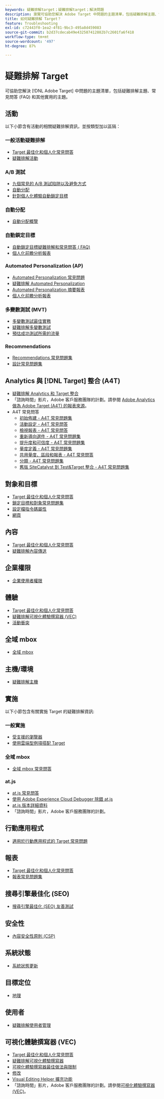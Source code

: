 ```yaml
---
keywords: 疑難排解target；疑難排解target；解決問題
description: 瀏覽可協助您解決 Adobe Target 中問題的主題清單，包括疑難排解主題、常見問答 (FAQ) 和其他實用的主題。
title: 如何疑難排解 Target？
feature: Troubleshooting
exl-id: c72443f0-1ea2-4f81-9bc3-495a8d459083
source-git-commit: b2d37cdecab49e432587412882b7c2601fa6f418
workflow-type: tm+mt
source-wordcount: '497'
ht-degree: 87%

---
```


# 疑難排解 Target

可協助您解決 [!DNL Adobe Target] 中問題的主題清單，包括疑難排解主題、常見問答 (FAQ) 和其他實用的主題。

## 活動

以下小節含有活動的相關疑難排解資訊，並按類型加以區隔：

### 一般活動疑難排解

* [Target 最佳化和個人化常見問答](/help/main/c-intro/cmp-target-standard-cheatsheet.md)
* [疑難排解活動](/help/main/c-activities/c-troubleshooting-activities/troubleshooting-activities.md)

### A/B 測試

* [九個常見的 A/B 測試陷阱以及避免方式](/help/main/c-activities/t-test-ab/common-ab-testing-pitfalls.md)
* [自動分配](/help/main/c-activities/automated-traffic-allocation/automated-traffic-allocation.md)
* [針對個人化體驗自動鎖定目標](/help/main/c-activities/auto-target/auto-target-to-optimize.md)

### 自動分配

* [自動分配概覽](/help/main/c-activities/automated-traffic-allocation/automated-traffic-allocation.md#section_0E72C1D72DE74F589F965D4B1763E5C3)

### 自動鎖定目標

* [自動鎖定目標疑難排解和常見問答 ( FAQ)](/help/main/c-activities/auto-target/auto-target-troubleshooting-faqs.md)
* [個人化前瞻分析報表](/help/main/c-reports/c-personalization-insights-reports/personalization-insights-reports.md)

### Automated Personalization (AP)

* [Automated Personalization 常見問題](/help/main/c-activities/t-automated-personalization/automated-personalization-faq.md)
* [疑難排解 Automated Personalization](/help/main/c-activities/t-automated-personalization/ap-trouble.md)
* [Automated Personalization 摘要報表](/help/main/c-reports/personalization-reports/reports-ap.md)
* [個人化前瞻分析報表](/help/main/c-reports/c-personalization-insights-reports/personalization-insights-reports.md)

### 多變數測試 (MVT)

* [多變數測試最佳實務](/help/main/c-activities/c-multivariate-testing/best-practices.md)
* [疑難排解多變數測試](/help/main/c-activities/c-multivariate-testing/best-practices.md)
* [預估成功測試所需的流量](/help/main/c-activities/c-multivariate-testing/t-create-multivariate-test/traffic-estimator.md)

### Recommendations

* [Recommendations 常見問題集](/help/main/c-recommendations/c-recommendations-faq/recommendations-faq.md)
* [設計常見問題集](/help/main/c-recommendations/c-design-overview/template-faq.md)

## Analytics 與 [!DNL Target] 整合 (A4T)

* [疑難排解 Analytics 和 Target 整合](/help/main/c-integrating-target-with-mac/a4t/c-a4t-troubleshooting/a4t-troubleshooting.md)
* 「諮詢時間」影片，Adobe 客戶服務團隊的計劃。請參閱 [Adobe Analytics 做為 Adobe Target (A4T) 的報表來源](/help/main/c-integrating-target-with-mac/a4t/a4t.md)。
* A4T 常見問答
   * [初始佈建 - A4T 常見問題集](/help/main/c-integrating-target-with-mac/a4t/r-a4t-faq/a4t-faq-initial-provisioning.md)
   * [活動設定 - A4T 常見問答](/help/main/c-integrating-target-with-mac/a4t/r-a4t-faq/a4t-faq-activity-setup.md)
   * [檢視報表 - A4T 常見問答](/help/main/c-integrating-target-with-mac/a4t/r-a4t-faq/a4t-faq-viewing-reports.md)
   * [重新導向選件 - A4T 常見問題集](/help/main/c-integrating-target-with-mac/a4t/r-a4t-faq/a4t-faq-redirect-offers.md)
   * [提升度和可信度 - A4T 常見問題集](/help/main/c-integrating-target-with-mac/a4t/r-a4t-faq/a4t-faq-lift-and-confidence.md)
   * [量度定義 - A4T 常見問題集](/help/main/c-integrating-target-with-mac/a4t/r-a4t-faq/a4t-faq-metric-definition.md)
   * [共用量度、區段和報表 - A4T 常見問答](/help/main/c-target/c-troubleshooting-targets-and-audiences/a4t-faq-sharing-metrics-audiences-reports.md)
   * [分類 - A4T 常見問題集](/help/main/c-integrating-target-with-mac/a4t/r-a4t-faq/a4t-faq-classifications.md)
   * [舊版 SiteCatalyst 到 Test&amp;Target 整合 - A4T 常見問題集](/help/main/c-integrating-target-with-mac/a4t/r-a4t-faq/a4t-faq-old-integration.md)

## 對象和目標

* [Target 最佳化和個人化常見問答](/help/main/c-intro/cmp-target-standard-cheatsheet.md)
* [鎖定目標和對象常見問題集](/help/main/c-target/c-troubleshooting-targets-and-audiences/troubleshooting-targets-and-audiences.md)
* [設定檔指令碼屬性](/help/main/c-target/c-visitor-profile/profile-parameters.md)
* [網頁](/help/main/c-target/c-audiences/c-target-rules/site-pages.md)

## 內容

* [Target 最佳化和個人化常見問答](/help/main/c-intro/cmp-target-standard-cheatsheet.md)
* [疑難排解內容傳送](/help/main/c-activities/c-troubleshooting-activities/content-trouble.md)

## 企業權限

* [企業使用者權限](/help/main/administrating-target/c-user-management/property-channel/property-channel.md)

## 體驗

* [Target 最佳化和個人化常見問答](/help/main/c-intro/cmp-target-standard-cheatsheet.md)
* [疑難排解可視化體驗撰寫器 (VEC)](/help/main/c-experiences/c-visual-experience-composer/r-troubleshoot-composer/troubleshoot-composer.md)
* [活動衝突](/help/main/c-experiences/c-visual-experience-composer/activity-collisions.md)

## 全域 mbox

* [全域 mbox](https://developer.adobe.com/target/implement/client-side/atjs/global-mbox/global-mbox-faq/)

## 主機/環境

* [疑難排解主機](/help/main/administrating-target/hosts.md)

## 實施

以下小節包含有關實施 Target 的疑難排解資訊:

### 一般實施

* [受支援的瀏覽器](https://developer.adobe.com/target/before-implement/supported-browsers/)
* [使用雲端型例項搭配 Target](https://developer.adobe.com/target/implement/client-side/target-debugging-atjs/targeting-using-cloud-based-instances/)

### 全域 mbox

* [全域 mbox 常見問答](https://developer.adobe.com/target/implement/client-side/atjs/global-mbox/global-mbox-faq/)

### at.js

* [at.js 常見問答](https://developer.adobe.com/target/implement/client-side/atjs/target-atjs-faq/target-atjs-faq/)
* [使用 Adobe Experience Cloud Debugger 除錯 at.js](https://developer.adobe.com/target/implement/client-side/target-debugging-atjs/target-debugging-atjs/)
* [at.js 版本詳細資料](https://developer.adobe.com/target/implement/client-side/atjs/target-atjs-versions/)
* 「諮詢時間」影片，Adobe 客戶服務團隊的計劃。

## 行動應用程式

* [適用於行動應用程式的 Target 常見問題](https://developer.adobe.com/target/implement/mobile/mobile-faq/)

## 報表

* [Target 最佳化和個人化常見問答](/help/main/c-intro/cmp-target-standard-cheatsheet.md)
* [報表常見問題集](/help/main/c-reports/reporting-frequently-asked-questions.md)

## 搜尋引擎最佳化 (SEO)

* [搜尋引擎最佳化 (SEO) 友善測試](https://developer.adobe.com/target/implement/client-side/atjs/how-atjs-works/how-atjs-works/)

## 安全性

* [內容安全性原則 (CSP)](https://developer.adobe.com/target/before-implement/privacy/content-security-policy/)

## 系統狀態

* [系統狀態更新](/help/main/r-release-notes/system-status-updates.md)

## 目標定位

* [地理](/help/main/c-target/c-audiences/c-target-rules/geo.md)

## 使用者

* [疑難排解使用者管理](/help/main/administrating-target/c-user-management/c-user-management/troubleshooting-user-management.md)

## 可視化體驗撰寫器 (VEC)

* [Target 最佳化和個人化常見問答](/help/main/c-intro/cmp-target-standard-cheatsheet.md)
* [疑難排解可視化體驗撰寫器](/help/main/c-experiences/c-visual-experience-composer/r-troubleshoot-composer/troubleshoot-composer.md)
* [可視化體驗撰寫器最佳做法與限制](/help/main/c-experiences/c-visual-experience-composer/experience-composer-best-practices.md)
* [修改](/help/main/c-experiences/c-visual-experience-composer/c-vec-code-editor/vec-code-editor.md)
* [Visual Editing Helper 擴充功能](/help/main/c-experiences/c-visual-experience-composer/r-troubleshoot-composer/visual-editing-helper-extension.md)
* 「諮詢時間」影片，Adobe 客戶服務團隊的計劃。請參閱[可視化體驗撰寫器 (VEC)](/help/main/c-experiences/c-visual-experience-composer/visual-experience-composer.md)。
